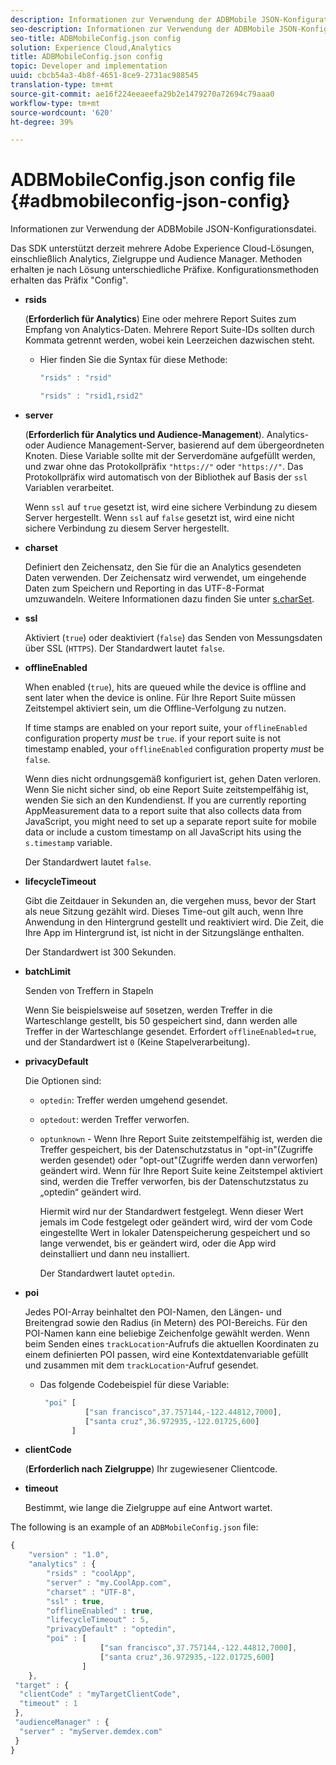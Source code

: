 ```yaml
---
description: Informationen zur Verwendung der ADBMobile JSON-Konfigurationsdatei.
seo-description: Informationen zur Verwendung der ADBMobile JSON-Konfigurationsdatei.
seo-title: ADBMobileConfig.json config
solution: Experience Cloud,Analytics
title: ADBMobileConfig.json config
topic: Developer and implementation
uuid: cbcb54a3-4b8f-4651-8ce9-2731ac988545
translation-type: tm+mt
source-git-commit: ae16f224eeaeefa29b2e1479270a72694c79aaa0
workflow-type: tm+mt
source-wordcount: '620'
ht-degree: 39%

---
```



# ADBMobileConfig.json config file {#adbmobileconfig-json-config}

Informationen zur Verwendung der ADBMobile JSON-Konfigurationsdatei.

Das SDK unterstützt derzeit mehrere Adobe Experience Cloud-Lösungen, einschließlich Analytics, Zielgruppe und Audience Manager. Methoden erhalten je nach Lösung unterschiedliche Präfixe. Konfigurationsmethoden erhalten das Präfix &quot;Config&quot;.

* **rsids**

   (**Erforderlich für Analytics**) Eine oder mehrere Report Suites zum Empfang von Analytics-Daten. Mehrere Report Suite-IDs sollten durch Kommata getrennt werden, wobei kein Leerzeichen dazwischen steht.

   * Hier finden Sie die Syntax für diese Methode:

      ```js
      "rsids" : "rsid"
      ```

      ```js
      "rsids" : "rsid1,rsid2"
      ```

* **server**

   (**Erforderlich für Analytics und Audience-Management**). Analytics- oder Audience Management-Server, basierend auf dem übergeordneten Knoten. Diese Variable sollte mit der Serverdomäne aufgefüllt werden, und zwar ohne das Protokollpräfix `"https://"` oder `"https://"`. Das Protokollpräfix wird automatisch von der Bibliothek auf Basis der `ssl` Variablen verarbeitet.

   Wenn `ssl` auf `true` gesetzt ist, wird eine sichere Verbindung zu diesem Server hergestellt. Wenn `ssl` auf `false` gesetzt ist, wird eine nicht sichere Verbindung zu diesem Server hergestellt.

* **charset**

   Definiert den Zeichensatz, den Sie für die an Analytics gesendeten Daten verwenden. Der Zeichensatz wird verwendet, um eingehende Daten zum Speichern und Reporting in das UTF-8-Format umzuwandeln. Weitere Informationen dazu finden Sie unter [s.charSet](https://docs.adobe.com/content/help/de-DE/analytics/implementation/vars/config-vars/charset.html).

* **ssl**

   Aktiviert (`true`) oder deaktiviert (`false`) das Senden von Messungsdaten über SSL (`HTTPS`). Der Standardwert lautet `false`.

* **offlineEnabled**

   When enabled (`true`), hits are queued while the device is offline and sent later when the device is online. Für Ihre Report Suite müssen Zeitstempel aktiviert sein, um die Offline-Verfolgung zu nutzen.

   If time stamps are enabled on your report suite, your `offlineEnabled` configuration property *must* be `true`. if your report suite is not timestamp enabled, your `offlineEnabled` configuration property *must* be `false`.

   Wenn dies nicht ordnungsgemäß konfiguriert ist, gehen Daten verloren. Wenn Sie nicht sicher sind, ob eine Report Suite zeitstempelfähig ist, wenden Sie sich an den Kundendienst. If you are currently reporting AppMeasurement data to a report suite that also collects data from JavaScript, you might need to set up a separate report suite for mobile data or include a custom timestamp on all JavaScript hits using the `s.timestamp` variable.

   Der Standardwert lautet `false`.

* **lifecycleTimeout**

   Gibt die Zeitdauer in Sekunden an, die vergehen muss, bevor der Start als neue Sitzung gezählt wird. Dieses Time-out gilt auch, wenn Ihre Anwendung in den Hintergrund gestellt und reaktiviert wird. Die Zeit, die Ihre App im Hintergrund ist, ist nicht in der Sitzungslänge enthalten.

   Der Standardwert ist 300 Sekunden.

* **batchLimit**

   Senden von Treffern in Stapeln

   Wenn Sie beispielsweise auf `50`setzen, werden Treffer in die Warteschlange gestellt, bis 50 gespeichert sind, dann werden alle Treffer in der Warteschlange gesendet. Erfordert `offlineEnabled=true`, und der Standardwert ist `0` (Keine Stapelverarbeitung).

* **privacyDefault**

   Die Optionen sind:

   * `optedin`: Treffer werden umgehend gesendet.
   * `optedout`: werden Treffer verworfen.
   * `optunknown` - Wenn Ihre Report Suite zeitstempelfähig ist, werden die Treffer gespeichert, bis der Datenschutzstatus in &quot;opt-in&quot;(Zugriffe werden gesendet) oder &quot;opt-out&quot;(Zugriffe werden dann verworfen) geändert wird. Wenn für Ihre Report Suite keine Zeitstempel aktiviert sind, werden die Treffer verworfen, bis der Datenschutzstatus zu „optedin“ geändert wird.

      Hiermit wird nur der Standardwert festgelegt. Wenn dieser Wert jemals im Code festgelegt oder geändert wird, wird der vom Code eingestellte Wert in lokaler Datenspeicherung gespeichert und so lange verwendet, bis er geändert wird, oder die App wird deinstalliert und dann neu installiert.

      Der Standardwert lautet `optedin`.

* **poi**

   Jedes POI-Array beinhaltet den POI-Namen, den Längen- und Breitengrad sowie den Radius (in Metern) des POI-Bereichs. Für den POI-Namen kann eine beliebige Zeichenfolge gewählt werden. Wenn beim Senden eines `trackLocation`-Aufrufs die aktuellen Koordinaten zu einem definierten POI passen, wird eine Kontextdatenvariable gefüllt und zusammen mit dem `trackLocation`-Aufruf gesendet.

   * Das folgende Codebeispiel für diese Variable:

      ```js
       "poi" [ 
                ["san francisco",37.757144,-122.44812,7000], 
                ["santa cruz",36.972935,-122.01725,600] 
             ]
      ```

* **clientCode**

   (**Erforderlich nach Zielgruppe**) Ihr zugewiesener Clientcode.

* **timeout**

   Bestimmt, wie lange die Zielgruppe auf eine Antwort wartet.

The following is an example of an `ADBMobileConfig.json` file:

```js
{ 
    "version" : "1.0",
    "analytics" : {
        "rsids" : "coolApp",
        "server" : "my.CoolApp.com",
        "charset" : "UTF-8",
        "ssl" : true,
        "offlineEnabled" : true,
        "lifecycleTimeout" : 5,
        "privacyDefault" : "optedin",
        "poi" : [ 
                    ["san francisco",37.757144,-122.44812,7000],
                    ["santa cruz",36.972935,-122.01725,600]
                ]
    },
 "target" : {
  "clientCode" : "myTargetClientCode",
  "timeout" : 1
 },
 "audienceManager" : {
  "server" : "myServer.demdex.com"
 }
}
```
